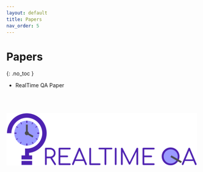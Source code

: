 ```yaml
---
layout: default
title: Papers
nav_order: 5
---
```


# Papers

{: .no_toc }
<ul><li><a onclick="window.open(\'https://arxiv.org/abs/2207.13332\', \'_blank\')" class="link-primary">RealTime QA Paper</a></ul>

<br/> <br/> <br/>
<img src="/assets/images/realtimeqa_logo_text.png" align="center" width="500">

